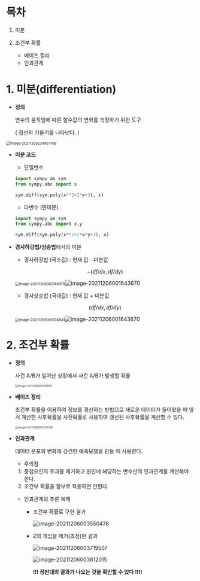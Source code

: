 # 목차

1. 미분

2. 조건부 확률
   - 베이즈 정리
   - 인과관계

# 1. 미분(differentiation)

- **정의**

  변수의 움직임에 따른 함수값의 변화를 측정하기 위한 도구

  ( 접선의 기울기를 나타낸다. )

<img src="C:\Users\Administrator1\AppData\Roaming\Typora\typora-user-images\image-20211205234957106.png" alt="image-20211205234957106" style="zoom: 67%;" />

- **미분 코드**

  - 단일변수

  ```python
  import sympy as sym
  from sympy.abc import x
  
  sym.diff(sym.poly(x**2+2*x+3), x)
  ```

  - 다변수 (편미분)

  ```python
  import sympy as sym
  from sympy.abc import x,y
  
  sym.diff(sym.poly(x**2+2*x*y+3), x)
  ```

  

- **경사하강법/상승법**에서의 미분

  - 경사하강법 (극소값) : 현재 값 - 미분값

  $$
  -(df/dx, df/dy)
  $$

  <img src="C:\Users\Administrator1\AppData\Roaming\Typora\typora-user-images\image-20211206001749978.png" alt="image-20211206001749978" style="zoom:67%;" />![image-20211206001643670](C:\Users\Administrator1\AppData\Roaming\Typora\typora-user-images\image-20211206001643670.png)

  - 경사상승법 (극대값) : 현재 값 + 미분값

  $$
  (df/dx, df/dy)
  $$

  <img src="C:\Users\Administrator1\AppData\Roaming\Typora\typora-user-images\image-20211206001536841.png" alt="image-20211206001536841" style="zoom: 67%;" />![image-20211206001643670](C:\Users\Administrator1\AppData\Roaming\Typora\typora-user-images\image-20211206001643670.png)



# 2. 조건부 확률

- **정의**

  사건 A/B가 일어난 상황에서 사건 A/B가 발생할 확률

  

  <img src="C:\Users\Administrator1\AppData\Roaming\Typora\typora-user-images\image-20211206002245517.png" alt="image-20211206002245517" style="zoom:50%;" />

  

- **베이즈 정리**

  조건부 확률을 이용하여 정보를 갱신하는 방법으로 새로운 데이터가 들어왔을 때 앞서 계산한 사후확률을 사전확률로 사용하여 갱신된 사후확률을 계산할 수 있다. 

  

  

  <img src="C:\Users\Administrator1\AppData\Roaming\Typora\typora-user-images\image-20211206002351336.png" alt="image-20211206002351336" style="zoom:50%;" />

  

- **인과관계**

  데이터 분포의 변화에 강건한 예측모델을 만들 때 사용한다. 

  -  주의점

    1. 중첩요인의 효과를 제거하고 원인에 해당하는 변수만의 인과관계를 계산해야 한다. 
    2. 조건부 확률을 함부로 적용하면 안된다. 

  - 인과관계의 추론 예제

    - 조건부 확률로 구한 결과

      ![image-20211206003550478](C:\Users\Administrator1\AppData\Roaming\Typora\typora-user-images\image-20211206003550478.png)

    - Z의 개입을 제거(조정)한 결과

      ![image-20211206003719507](C:\Users\Administrator1\AppData\Roaming\Typora\typora-user-images\image-20211206003719507.png)

      ![image-20211206003812015](C:\Users\Administrator1\AppData\Roaming\Typora\typora-user-images\image-20211206003812015.png)

      

      **!!! 정반대의 결과가 나오는 것을 확인할 수 있다 !!!!**

      



















